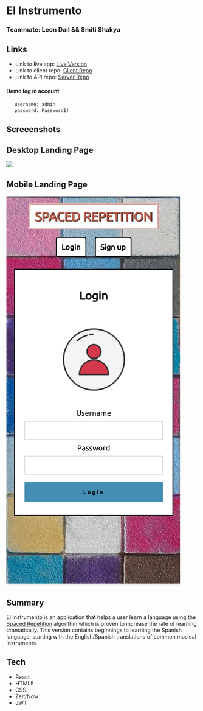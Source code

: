 # El Instrumento

### Teammate: Leon Dail && Smiti Shakya


## Links

- Link to live app: [Live Version](https://newest-spaced-rep-client.now.sh/) 
- Link to client repo: [Client Repo](https://github.com/thinkful-ei-gecko/Smiti-Leon-new-spaced-repetition-client)
- Link to API repo: [Server Repo](https://github.com/thinkful-ei-gecko/Smiti-Leon-Spaced-Repetion-Server)

#### Demo log in account
      
       username: admin
       password: Password1!
  

## Screeenshots 

## Desktop Landing Page

![](desktop-version.png)

## Mobile Landing Page 
![](mobile-version.png)


## Summary

El Instrumento is an application that helps a user learn a language using the [Spaced Repetition](https://en.wikipedia.org/wiki/Spaced_repetition) algorithm which is proven to increase the rate of learning dramatically. This version contains beginnings to learning the Spanish language, starting with the English/Spanish translations of common musical instruments.


## Tech

- React
- HTML5
- CSS
- Zeit/Now
- JWT


